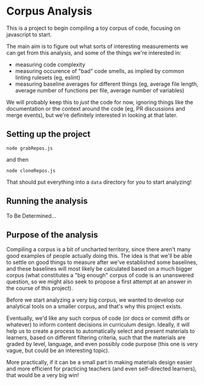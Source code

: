 # Corpus Analysis

This is a project to begin compiling a toy corpus of code, focusing on
javascript to start.

The main aim is to figure out what sorts of interesting measurements we can get
from this analysis, and some of the things we're interested in:

- measuring code complexity
- measuring occurence of "bad" code smells, as implied by common linting
  rulesets (eg, eslint)
- measuring baseline averages for different things (eg, average file length,
  average number of functions per file, average number of variables)

We will probably keep this to _just_ the code for now, ignoring things like the
documentation or the context around the code (eg, PR discussions and merge
events), but we're definitely interested in looking at that later.

## Setting up the project

```
node grabRepos.js
```

and then

```
node cloneRepos.js
```

That should put everything into a `data` directory for you to start analyzing!

## Running the analysis

To Be Determined...

## Purpose of the analysis

Compiling a corpus is a bit of uncharted territory, since there aren't many good
examples of people actually doing this. The idea is that we'll be able to settle
on good things to measure after we've established some baselines, and these
baselines will most likely be calculated based on a much bigger corpus (what
constitutes a "big enough" corpus of code is an unanswered question, so we might
also seek to propose a first attempt at an answer in the course of this
project).

Before we start analyzing a very big corpus, we wanted to develop our analytical
tools on a smaller corpus, and that's why this project exists.

Eventually, we'd like any such corpus of code (or docs or commit diffs or
whatever) to inform content decisions in curriculum design. Ideally, it will
help us to create a process to automatically select and present materials to
learners, based on different filtering criteria, such that the materials are
graded by level, language, and even possibly code purpose (this one is very
vague, but could be an interesting topic).

More practically, if it can be a small part in making materials design easier
and more efficient for practicing teachers (and even self-directed learners),
that would be a very big win!
